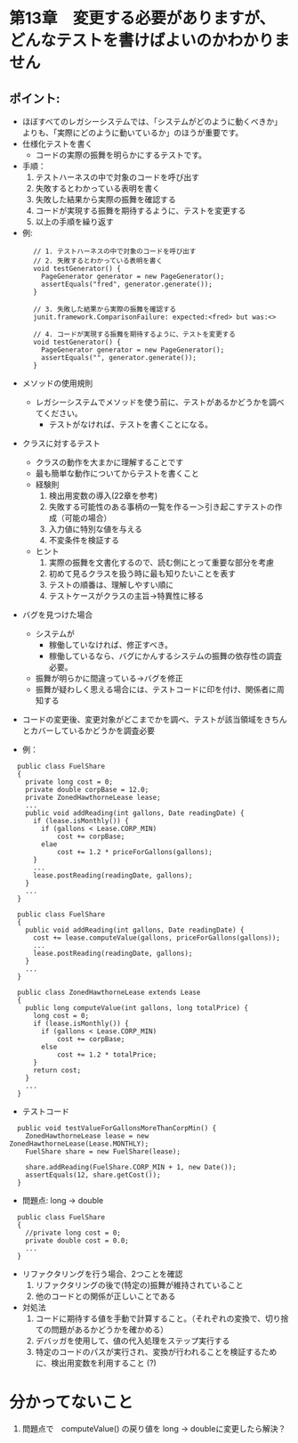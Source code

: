 # 第13章　変更する必要がありますが、どんなテストを書けばよいのかわかりません

## ポイント:

* ほぼすべてのレガシーシステムでは、「システムがどのように動くべきか」よりも、「実際にどのように動いているか」のほうが重要です。
* 仕様化テストを書く
    * コードの実際の振舞を明らかにするテストです。
* 手順：
    1. テストハーネスの中で対象のコードを呼び出す
    1. 失敗するとわかっている表明を書く
    1. 失敗した結果から実際の振舞を確認する
    1. コードが実現する振舞を期待するように、テストを変更する
    1. 以上の手順を繰り返す
* 例:
```
      // 1. テストハーネスの中で対象のコードを呼び出す
      // 2. 失敗するとわかっている表明を書く
      void testGenerator() {
        PageGenerator generator = new PageGenerator();
        assertEquals("fred", generator.generate());
      }
```
```
      // 3. 失敗した結果から実際の振舞を確認する
      junit.framework.ComparisonFailure: expected:<fred> but was:<>
```
```
      // 4. コードが実現する振舞を期待するように、テストを変更する
      void testGenerator() {
        PageGenerator generator = new PageGenerator();
        assertEquals("", generator.generate());
      }
```

* メソッドの使用規則
    * レガシーシステムでメソッドを使う前に、テストがあるかどうかを調べてください。
        * テストがなければ、テストを書くことになる。

* クラスに対するテスト
    * クラスの動作を大まかに理解することです
    * 最も簡単な動作についてからテストを書くこと
    * 経験則
        1. 検出用変数の導入(22章を参考)
        1. 失敗する可能性のある事柄の一覧を作るー＞引き起こすテストの作成（可能の場合）
        1. 入力値に特別な値を与える
        1. 不変条件を検証する
    * ヒント
        1. 実際の振舞を文書化するので、読む側にとって重要な部分を考慮
        1. 初めて見るクラスを扱う時に最も知りたいことを表す
        1. テストの順番は、理解しやすい順に
        1. テストケースがクラスの主旨->特異性に移る

* バグを見つけた場合
    * システムが
        * 稼働していなければ、修正すべき。
        * 稼働しているなら、バグにかんするシステムの振舞の依存性の調査必要。
    * 振舞が明らかに間違っている->バグを修正
    * 振舞が疑わしく思える場合には、テストコードに印を付け、関係者に周知する

* コードの変更後、変更対象がどこまでかを調べ、テストが該当領域をきちんとカバーしているかどうかを調査必要
* 例：
```
  public class FuelShare
  {
    private long cost = 0;
    private double corpBase = 12.0;
    private ZonedHawthorneLease lease;
    ...
    public void addReading(int gallons, Date readingDate) {
      if (lease.isMonthly()) {
        if (gallons < Lease.CORP_MIN)
            cost += corpBase;
        elae
            cost += 1.2 * priceForGallons(gallons);
      }
      ...
      lease.postReading(readingDate, gallons);
    }
    ...
  }
```

```
  public class FuelShare
  {
    public void addReading(int gallons, Date readingDate) {
      cost += lease.computeValue(gallons, priceForGallons(gallons));
      ...
      lease.postReading(readingDate, gallons);
    }
    ...
  }

  public class ZonedHawthorneLease extends Lease
  {
    public long computeValue(int gallons, long totalPrice) {
      long cost = 0;
      if (lease.isMonthly()) {
        if (gallons < Lease.CORP_MIN)
            cost += corpBase;
        else
            cost += 1.2 * totalPrice;
      }
      return cost;
    }
    ...
  }
```

* テストコード

```
  public void testValueForGallonsMoreThanCorpMin() {
    ZonedHawthorneLease lease = new ZonedHawthorneLease(Lease.MONTHLY);
    FuelShare share = new FuelShare(lease);

    share.addReading(FuelShare.CORP_MIN + 1, new Date());
    assertEquals(12, share.getCost());
  }
```

* 問題点: long -> double
```
  public class FuelShare
  {
    //private long cost = 0;
    private double cost = 0.0;
    ...
  }
```

* リファクタリングを行う場合、2つことを確認
    1. リファクタリングの後で(特定の)振舞が維持されていること
    1. 他のコードとの関係が正しいことである
* 対処法
    1. コードに期待する値を手動で計算すること。（それぞれの変換で、切り捨ての問題があるかどうかを確かめる）
    1. デバッガを使用して、値の代入処理をステップ実行する
    1. 特定のコードのパスが実行され、変換が行われることを検証するために、検出用変数を利用すること (?)

# 分かってないこと

1. 問題点で　computeValue() の戻り値を long -> doubleに変更したら解決？



